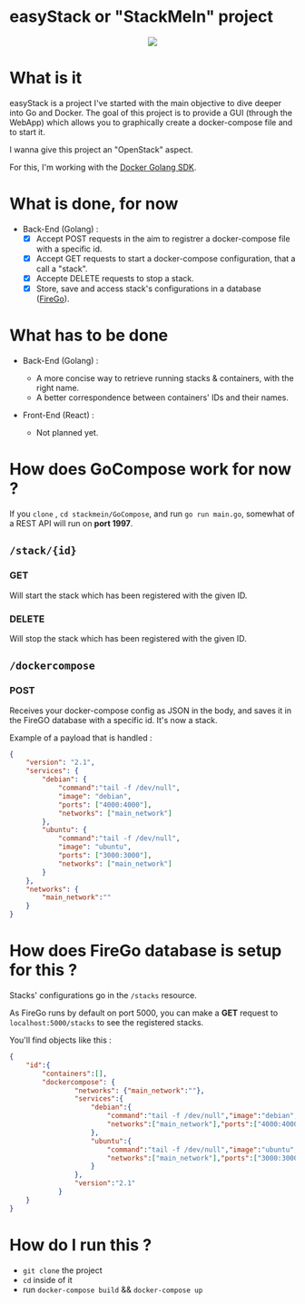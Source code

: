 # easyStack or "StackMeIn" project

<div align="center">
<img src="https://i.kym-cdn.com/photos/images/original/001/465/006/fe5.gif">
</div>

# What is it

easyStack is a project I've started with the main objective to dive deeper into Go and Docker.
The goal of this project is to provide a GUI (through the WebApp) which allows you to graphically create a docker-compose file and to start it.

I wanna give this project an "OpenStack" aspect.

For this, I'm working with the [Docker Golang SDK](https://godoc.org/github.com/docker/docker/client).


# What is done, for now

- Back-End (Golang) :
    - [x] Accept POST requests in the aim to registrer a docker-compose file with a specific id.
    - [x] Accept GET requests to start a docker-compose configuration, that a call a "stack".
    - [x] Accepte DELETE requests to stop a stack.
    - [x] Store, save and access stack's configurations in a database ([FireGo](https://github.com/applinh/firego)).

# What has to be done

- Back-End (Golang) :
    - A more concise way to retrieve running stacks & containers, with the right name.
    - A better correspondence between containers' IDs and their names.


- Front-End (React) : 
    - Not planned yet.


# How does GoCompose work for now ?

If you `clone` , `cd stackmein/GoCompose`, and run `go run main.go`, somewhat of a REST API will run on **port 1997**.

## `/stack/{id}`
### GET

Will start the stack which has been registered with the given ID.

### DELETE

Will stop the stack which has been registered with the given ID.

## `/dockercompose`

### POST

Receives your docker-compose config as JSON in the body, and saves it in the FireGO database with a specific id.
It's now a stack.

Example of a payload that is handled : 

```json
{
	"version": "2.1",
	"services": {
		"debian": {
			"command":"tail -f /dev/null",
			"image": "debian",
			"ports": ["4000:4000"],
			"networks": ["main_network"]
		},
		"ubuntu": {
			"command":"tail -f /dev/null",
			"image": "ubuntu",
			"ports": ["3000:3000"],
			"networks": ["main_network"]
		}
	},
	"networks": {
		"main_network":""
	}
}
```

# How does FireGo database is setup for this ?

Stacks' configurations go in the `/stacks` resource.

As FireGo runs by default on port 5000, you can make a **GET** request to `localhost:5000/stacks` to see the registered stacks.

You'll find objects like this : 

```json
{
    "id":{
        "containers":[],
        "dockercompose": {
                "networks": {"main_network":""},
                "services":{
                    "debian":{
                        "command":"tail -f /dev/null","image":"debian",
                        "networks":["main_network"],"ports":["4000:4000"]
                    },
                    "ubuntu":{
                        "command":"tail -f /dev/null","image":"ubuntu",
                        "networks":["main_network"],"ports":["3000:3000"]
                    }
                },
                "version":"2.1"
            }
    }
}
```

# How do I run this ?

- `git clone` the project
- `cd` inside of it
- run `docker-compose build` && `docker-compose up`